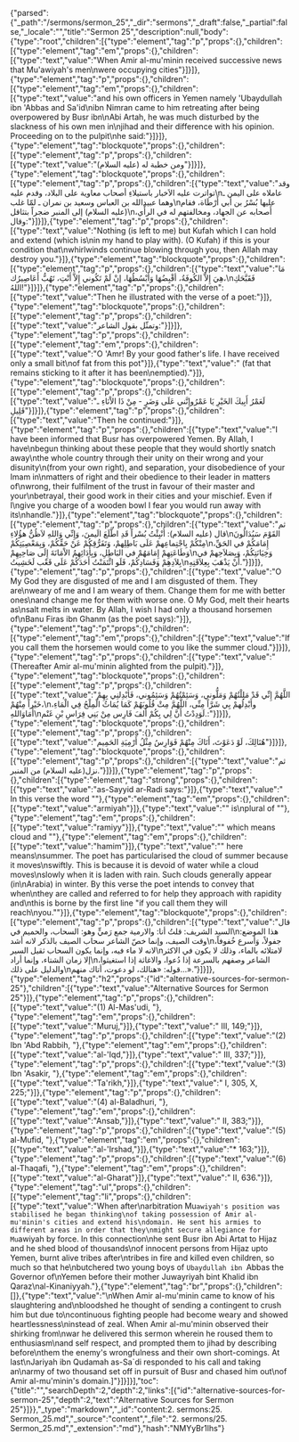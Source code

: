 {"parsed":{"_path":"/sermons/sermon_25","_dir":"sermons","_draft":false,"_partial":false,"_locale":"","title":"Sermon 25","description":null,"body":{"type":"root","children":[{"type":"element","tag":"p","props":{},"children":[{"type":"element","tag":"em","props":{},"children":[{"type":"text","value":"When Amir al-mu'minin received successive news that Mu'awiyah's men\nwere occupying cities"}]}]},{"type":"element","tag":"p","props":{},"children":[{"type":"element","tag":"em","props":{},"children":[{"type":"text","value":"and his own officers in Yemen namely 'Ubaydullah ibn 'Abbas and Sa'id\nibn Nimran came to him retreating after being overpowered by Busr ibn\nAbi Artah, he was much disturbed by the slackness of his own men in\njihad and their difference with his opinion. Proceeding on to the pulpit\nhe said:"}]}]},{"type":"element","tag":"blockquote","props":{},"children":[{"type":"element","tag":"p","props":{},"children":[{"type":"text","value":"ومن خطبة له (عليه السلام)"}]}]},{"type":"element","tag":"blockquote","props":{},"children":[{"type":"element","tag":"p","props":{},"children":[{"type":"text","value":"وقد تواترت عليه الاَخبار باستيلاءِ أصحاب معاوية على البلاد، وقدم عليه\nعاملاه على اليمن ـ وهما عبيدالله بن العباس وسعيد بن نمران ـ لمّا غلب\nعليها بُسْرُ بن أبي أَرْطَاة، فقام (عليه السلام) إلى المنبر ضجراً بتثاقل\nأَصحابه عن الجهاد، ومخالفتهم له في الرأْي، وقال:"}]}]},{"type":"element","tag":"p","props":{},"children":[{"type":"text","value":"Nothing (is left to me) but Kufah which I can hold and extend (which is\nin my hand to play with). (O Kufah) if this is your condition that\nwhirlwinds continue blowing through you, then Allah may destroy you."}]},{"type":"element","tag":"blockquote","props":{},"children":[{"type":"element","tag":"p","props":{},"children":[{"type":"text","value":"مَا هِيَ إِلاَّ الكُوفَةُ، أقْبِضُهَا وَأَبْسُطُهَا، إنْ لَمْ تَكُوني إِلاَّ أَنْتِ، تَهُبُّ أَعَاصِيرُك،\nفَقَبَّحَكِ اللهُ!"}]}]},{"type":"element","tag":"p","props":{},"children":[{"type":"text","value":"Then he illustrated with the verse of a poet:"}]},{"type":"element","tag":"blockquote","props":{},"children":[{"type":"element","tag":"p","props":{},"children":[{"type":"text","value":"وتمثّل بقول الشاعر:"}]}]},{"type":"element","tag":"p","props":{},"children":[{"type":"element","tag":"em","props":{},"children":[{"type":"text","value":"O 'Amr! By your good father's life. I have received only a small bit\nof fat from this pot"}]},{"type":"text","value":" (fat that remains sticking to it after it has been\nemptied)."}]},{"type":"element","tag":"blockquote","props":{},"children":[{"type":"element","tag":"p","props":{},"children":[{"type":"text","value":"لَعَمْرُ أَبِيكَ الخَيْرِ يَا عَمْرُوإِنَّني عَلَى وَضَرٍ - مِنْ ذَا الاْنَاءِ ـ قَلِيلِ"}]}]},{"type":"element","tag":"p","props":{},"children":[{"type":"text","value":"Then he continued:"}]},{"type":"element","tag":"p","props":{},"children":[{"type":"text","value":"I have been informed that Busr has overpowered Yemen. By Allah, I have\nbegun thinking about these people that they would shortly snatch away\nthe whole country through their unity on their wrong and your disunity\n(from your own right), and separation, your disobedience of your Imam in\nmatters of right and their obedience to their leader in matters of\nwrong, their fulfilment of the trust in favour of their master and your\nbetrayal, their good work in their cities and your mischief. Even if I\ngive you charge of a wooden bowl I fear you would run away with its\nhandle."}]},{"type":"element","tag":"blockquote","props":{},"children":[{"type":"element","tag":"p","props":{},"children":[{"type":"text","value":"ثم قال (عليه السلام): أُنْبِئْتُ بُسْراً قَدِ اطَّلَعَ الَيمنَ، وَإِنِّي وَاللهِ لاَظُنُّ هؤُلاءِ\nالقَوْمَ سَيُدَالُونَ مِنْكُمْ بِاجْتِماعِهمْ عَلَى بَاطِلِهمْ، وَتَفَرُّقِكُمْ عَنْ حَقِّكُمْ، وَبِمَعْصِيَتِكُمْ\nإِمَامَكُمْ في الحَقِّ، وَطَاعَتِهِمْ إِمَامَهُمْ في البَاطِلِ، وَبِأَدَائِهِمُ الاْمَانَةَ إِلَى صَاحِبِهِمْ\nوَخِيَانَتِكُمْ، وَبِصَلاَحِهمْ في بِلاَدِهِمْ وَفَسَادِكُمْ، فَلَو ائْتَمَنْتُ أَحَدَكُمْ عَلَى قَعْب لَخَشِيتُ\nأَنْ يَذْهَبَ بِعِلاَقَتِهِ."}]}]},{"type":"element","tag":"p","props":{},"children":[{"type":"text","value":"O My God they are disgusted of me and I am disgusted of them. They are\nweary of me and I am weary of them. Change them for me with better ones\nand change me for them with worse one. O My God, melt their hearts as\nsalt melts in water. By Allah, I wish I had only a thousand horsemen of\nBanu Firas ibn Ghanm (as the poet says):"}]},{"type":"element","tag":"p","props":{},"children":[{"type":"element","tag":"em","props":{},"children":[{"type":"text","value":"If you call them the horsemen would come to you like the summer cloud."}]}]},{"type":"element","tag":"p","props":{},"children":[{"type":"text","value":"(Thereafter Amir al-mu'minin alighted from the pulpit)."}]},{"type":"element","tag":"blockquote","props":{},"children":[{"type":"element","tag":"p","props":{},"children":[{"type":"text","value":"اللَّهُمَّ إِنِّي قَدْ مَلِلْتُهُمْ وَمَلُّوني، وَسَئِمْتُهُمْ وَسَئِمُوني، فَأَبْدِلنِي بِهِمْ خَيْراً مِنْهُمْ،\nوأَبْدِلُهمْ بِي شَرَّاً مِنِّى، اللَّهُمَّ مِثْ قُلُوبَهُمْ كَمَا يُمَاثُ الْمِلْحُ فِي الْمَاءِ، أَمَاوَاللهِ\nلَوَدِدْتُ أَنَّ لِي بِكُمْ أَلفَ فَارِس مِنْ بَنِي فِرَاسِ بْنِ غَنْم.:"}]}]},{"type":"element","tag":"blockquote","props":{},"children":[{"type":"element","tag":"p","props":{},"children":[{"type":"text","value":"هُنَالِكَ، لَوْ دَعَوْتَ، أَتَاكَ مِنْهُمْ فَوَارِسُ مِثْلُ أَرْمِيَةِ الحَمِيم"}]}]},{"type":"element","tag":"blockquote","props":{},"children":[{"type":"element","tag":"p","props":{},"children":[{"type":"text","value":"ثم نزل(عليه السلام) من المنبر."}]}]},{"type":"element","tag":"p","props":{},"children":[{"type":"element","tag":"strong","props":{},"children":[{"type":"text","value":"as-Sayyid ar-Radi says:"}]},{"type":"text","value":" In this verse the word \""},{"type":"element","tag":"em","props":{},"children":[{"type":"text","value":"armiyah"}]},{"type":"text","value":"\" is\nplural of \""},{"type":"element","tag":"em","props":{},"children":[{"type":"text","value":"ramiyy"}]},{"type":"text","value":"\" which means cloud and \""},{"type":"element","tag":"em","props":{},"children":[{"type":"text","value":"hamim"}]},{"type":"text","value":"\" here means\nsummer. The poet has particularised the cloud of summer because it moves\nswiftly. This is because it is devoid of water while a cloud moves\nslowly when it is laden with rain. Such clouds generally appear (in\nArabia) in winter. By this verse the poet intends to convey that when\nthey are called and referred to for help they approach with rapidity and\nthis is borne by the first line \"if you call them they will reach\nyou.\""}]},{"type":"element","tag":"blockquote","props":{},"children":[{"type":"element","tag":"p","props":{},"children":[{"type":"text","value":"قال السيد الشريف: قلتُ أنا: والارمية جمع رَميٍّ وهو: السحاب، والحميم في\nهذا الموضع: وقت الصيف، وإنما خصّ الشاعر سحاب الصيف بالذكر لانه أشد\nجفولاً، وَأسرع خُفوفاً، لانه لا ماء فيه، وإنما يكون السحاب ثقيل السير\nلامتلائه بالماء، وذلك لا يكون في الاكثر إلا زمان الشتاء، وإنما أراد\nالشاعر وصفهم بالسرعة إذا دُعوا، والاغاثة إذا استغيثوا، والدليل على ذلك\nقوله: «هنالك، لو دعوت، أتاك منهم...»."}]}]},{"type":"element","tag":"h2","props":{"id":"alternative-sources-for-sermon-25"},"children":[{"type":"text","value":"Alternative Sources for Sermon 25"}]},{"type":"element","tag":"p","props":{},"children":[{"type":"text","value":"(1) Al-Mas'udi, "},{"type":"element","tag":"em","props":{},"children":[{"type":"text","value":"Muruj,"}]},{"type":"text","value":" III, 149;"}]},{"type":"element","tag":"p","props":{},"children":[{"type":"text","value":"(2) Ibn 'Abd Rabbih, "},{"type":"element","tag":"em","props":{},"children":[{"type":"text","value":"al-'Iqd,"}]},{"type":"text","value":" III, 337;"}]},{"type":"element","tag":"p","props":{},"children":[{"type":"text","value":"(3) Ibn 'Asakir, "},{"type":"element","tag":"em","props":{},"children":[{"type":"text","value":"Ta'rikh,"}]},{"type":"text","value":" I, 305, X, 225;"}]},{"type":"element","tag":"p","props":{},"children":[{"type":"text","value":"(4) al-Baladhuri, "},{"type":"element","tag":"em","props":{},"children":[{"type":"text","value":"Ansab,"}]},{"type":"text","value":" II, 383;"}]},{"type":"element","tag":"p","props":{},"children":[{"type":"text","value":"(5) al-Mufid, "},{"type":"element","tag":"em","props":{},"children":[{"type":"text","value":"al-'Irshad,"}]},{"type":"text","value":"* 163;"}]},{"type":"element","tag":"p","props":{},"children":[{"type":"text","value":"(6) al-Thaqafi, "},{"type":"element","tag":"em","props":{},"children":[{"type":"text","value":"al-Gharat"}]},{"type":"text","value":" II, 636."}]},{"type":"element","tag":"ul","props":{},"children":[{"type":"element","tag":"li","props":{},"children":[{"type":"text","value":"When after\narbitration Mu`awiyah's position was stabilised he began thinking\nof taking possession of Amir al-mu'minin's cities and extend his\ndomain. He sent his armies to different areas in order that they\nmight secure allegiance for Mu`awiyah by force. In this connection\nhe sent Busr ibn Abi Artat to Hijaz and he shed blood of thousands\nof innocent persons from Hijaz upto Yemen, burnt alive tribes after\ntribes in fire and killed even children, so much so that he\nbutchered two young boys of `Ubaydullah ibn `Abbas the Governor of\nYemen before their mother Juwayriyah bint Khalid ibn Qaraz\nal-Kinaniyyah."},{"type":"element","tag":"br","props":{},"children":[]},{"type":"text","value":"\nWhen Amir al-mu'minin came to know of his slaughtering and\nbloodshed he thought of sending a contingent to crush him but due to\ncontinuous fighting people had become weary and showed heartlessness\ninstead of zeal. When Amir al-mu'minin observed their shirking from\nwar he delivered this sermon wherein he roused them to enthusiasm\nand self respect, and prompted them to jihad by describing before\nthem the enemy's wrongfulness and their own short-comings. At last\nJariyah ibn Qudamah as-Sa`di responded to his call and taking an\narmy of two thousand set off in pursuit of Busr and chased him out\nof Amir al-mu'minin's domain.]"}]}]}],"toc":{"title":"","searchDepth":2,"depth":2,"links":[{"id":"alternative-sources-for-sermon-25","depth":2,"text":"Alternative Sources for Sermon 25"}]}},"_type":"markdown","_id":"content:2. sermons:25. Sermon_25.md","_source":"content","_file":"2. sermons/25. Sermon_25.md","_extension":"md"},"hash":"NMYyBr1lhs"}